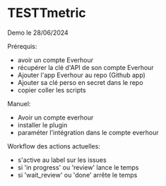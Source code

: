 # TESTTmetric

Demo le  28/06/2024

Prérequis:
- avoir un compte Everhour
- récupérer la clé d'API de son compte Everhour
- Ajouter l'app Everhour au repo (Github app)
- Ajouter sa clé perso en secret dans le repo
- copier coller les scripts

Manuel:
- Avoir un compte everhour
- installer le plugin
- paraméter l'intégration dans le compte everhour


Workflow des actions actuelles:
- s'active au label sur les issues
- si 'in progress' ou 'review' lance le temps
- si 'wait_review' ou 'done' arrête le temps

